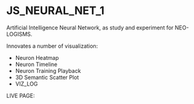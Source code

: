 # JS_NEURAL_NET_1
Artificial Intelligence Neural Network, as study and experiment for NEO-LOGISMS.

Innovates a number of visualization:

- Neuron Heatmap
- Neuron Timeline
- Neuron Training Playback
- 3D Semantic Scatter Plot
- VIZ_LOG

LIVE PAGE: 
